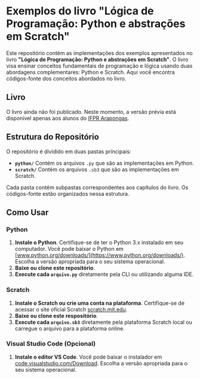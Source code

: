 # Exemplos do livro "Lógica de Programação: Python e abstrações em Scratch"

Este repositório contém as implementações dos exemplos apresentados no livro **"Lógica de Programação: Python e abstrações em Scratch"**. O livro visa ensinar conceitos fundamentais de programação e lógica usando duas abordagens complementares: Python e Scratch. Aqui você encontra códigos-fonte dos conceitos abordados no livro.

## Livro
O livro ainda não foi publicado. Neste momento, a versão prévia está disponível apenas aos alunos do [IFPR Arapongas](https://arapongas.ifpr.edu.br/).

## Estrutura do Repositório

O repositório é dividido em duas pastas principais:
- **`python/`** Contém os arquivos `.py` que são as implementações em Python.
- **`scratch/`** Contém os arquivos `.sb3` que são as implementações em Scratch.

Cada pasta contém subpastas correspondentes aos capítulos do livro. Os códigos-fonte estão organizados nessa estrutura.

## Como Usar

### Python
1. **Instale o Python**. Certifique-se de ter o Python 3.x instalado em seu computador. Você pode baixar o Python em [www.python.org/downloads/](https://www.python.org/downloads/). Escolha a versão apropriada para o seu sistema operacional.
2. **Baixe ou clone este repositório**.
3. **Execute cada `arquivo.py`** diretamente pela CLI ou utilizando alguma IDE.

### Scratch
1. **Instale o Scratch ou crie uma conta na plataforma**. Certifique-se de acessar o site oficial Scratch [scratch.mit.edu](https://scratch.mit.edu/).
2. **Baixe ou clone este respositório**.
3. **Execute cada `arquivo.sb3`** diretamente pela plataforma Scratch local ou carregue o arquivo para a plataforma online.

### Visual Studio Code (Opcional)
1. **Instale o editor VS Code**. Você pode baixar o instalador em [code.visualstudio.com/Download](https://code.visualstudio.com/Download). Escolha a versão apropriada para o seu sistema operacional.
